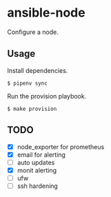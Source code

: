 # ansible-node

Configure a node.


## Usage

Install dependencies.

    $ pipenv sync

Run the provision playbook.

    $ make provision


## TODO

- [x] node_exporter for prometheus
- [x] email for alerting
- [ ] auto updates
- [x] monit alerting
- [ ] ufw
- [ ] ssh hardening
